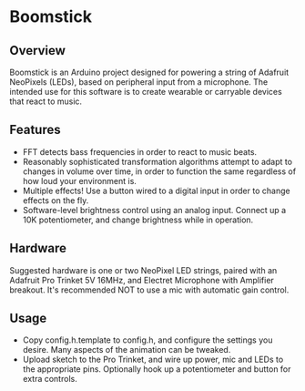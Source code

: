 # Boomstick

## Overview

Boomstick is an Arduino project designed for powering a string of Adafruit
NeoPixels (LEDs), based on peripheral input from a microphone. The intended use
for this software is to create wearable or carryable devices that react to
music.

## Features

* FFT detects bass frequencies in order to react to music beats.
* Reasonably sophisticated transformation algorithms attempt to adapt to
  changes in volume over time, in order to function the same regardless of
  how loud your environment is.
* Multiple effects! Use a button wired to a digital input in order to change
  effects on the fly.
* Software-level brightness control using an analog input. Connect up a 10K
  potentiometer, and change brightness while in operation.

## Hardware

Suggested hardware is one or two NeoPixel LED strings, paired with an
Adafruit Pro Trinket 5V 16MHz, and Electret Microphone with Amplifier breakout.
It's recommended NOT to use a mic with automatic gain control.

## Usage

* Copy config.h.template to config.h, and configure the settings you desire.
  Many aspects of the animation can be tweaked.
* Upload sketch to the Pro Trinket, and wire up power, mic and LEDs to the
  appropriate pins. Optionally hook up a potentiometer and button for extra
  controls.
